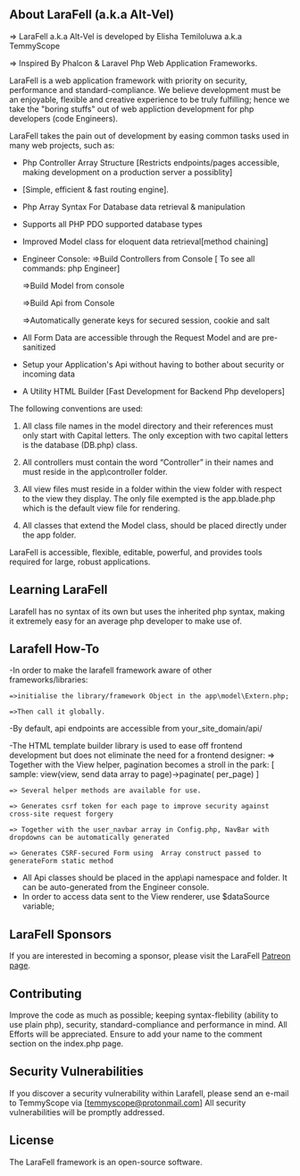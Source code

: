 ## About LaraFell (a.k.a Alt-Vel)

=> LaraFell a.k.a Alt-Vel is developed by Elisha Temiloluwa a.k.a TemmyScope	

=> Inspired By Phalcon & Laravel Php Web Application Frameworks.

LaraFell is a web application framework with priority on security, performance and standard-compliance. 
We believe development must be an enjoyable, flexible and creative experience to be truly fulfilling; 
hence we take the "boring stuffs" out of web appliction development for php developers (code Engineers). 

LaraFell takes the pain out of development by easing common tasks used in many web projects, such as:

- Php Controller Array Structure [Restricts endpoints/pages accessible, making development on a production server a possiblity] 
- [Simple, efficient & fast routing engine].
- Php Array Syntax For Database data retrieval & manipulation
- Supports all PHP PDO supported database types 
- Improved Model class for eloquent data retrieval[method chaining]
- Engineer Console:
	=>Build Controllers from Console 
	[ To see all commands: php Engineer]

	=>Build Model from console
	
	=>Build Api from Console
	
	=>Automatically generate keys for secured session, cookie and salt

- All Form Data are accessible through the Request Model and are pre-sanitized

- Setup your Application's Api without having to bother about security or incoming data

- A Utility HTML Builder [Fast Development for Backend Php developers]


The following conventions are used:

1.	All class file names in the model directory and their references must only start with Capital letters. 
	The only exception with two capital letters is the database (DB.php) class.

2.	All controllers must contain the word “Controller” in their names and must reside in the app\controller folder.

3. 	All view files must reside in a folder within the view folder with respect to the view they display. 
	The only file exempted is the app.blade.php which is the default view file for rendering.

4.	All classes that extend the Model class, should be placed directly under the app folder.

LaraFell is accessible, flexible, editable, powerful, and provides tools required for large, robust applications.

## Learning LaraFell

Larafell has no syntax of its own but uses the inherited php syntax, making it extremely easy for an average php developer to make use of.

## Larafell How-To

-In order to make the larafell framework aware of other frameworks/libraries: 
	
	=>initialise the library/framework Object in the app\model\Extern.php;

	=>Then call it globally.

-By default, api endpoints are accessible from your_site_domain/api/

-The HTML template builder library is used to ease off frontend development but does not eliminate the need for a frontend designer:
	=> Together with the View helper, pagination becomes a stroll in the park:
	 [
	 	sample: view(view, <optional>send data array to page)->paginate(<int> per_page)
	 ]

	=> Several helper methods are available for use.
	
	=> Generates csrf token for each page to improve security against cross-site request forgery
	
	=> Together with the user_navbar array in Config.php, NavBar with dropdowns can be automatically generated
	
	=> Generates CSRF-secured Form using  Array construct passed to generateForm static method

- All Api classes should be placed in the app\api namespace and folder. It can be auto-generated from the Engineer console.
- In order to access data sent to the View renderer, use $dataSource variable; 

## LaraFell Sponsors
If you are interested in becoming a sponsor, please visit the LaraFell [Patreon page](https://patreon.com/temmyscope).

## Contributing

Improve the code as much as possible; keeping syntax-flebility (ability to use plain php),
security, standard-compliance and performance in mind. All Efforts will be appreciated. 
Ensure to add your name to the comment section on the index.php page. 

## Security Vulnerabilities

If you discover a security vulnerability within Larafell, please send an e-mail to TemmyScope via [temmyscope@protonmail.com] All security vulnerabilities will be promptly addressed.

## License

The LaraFell framework is an open-source software.